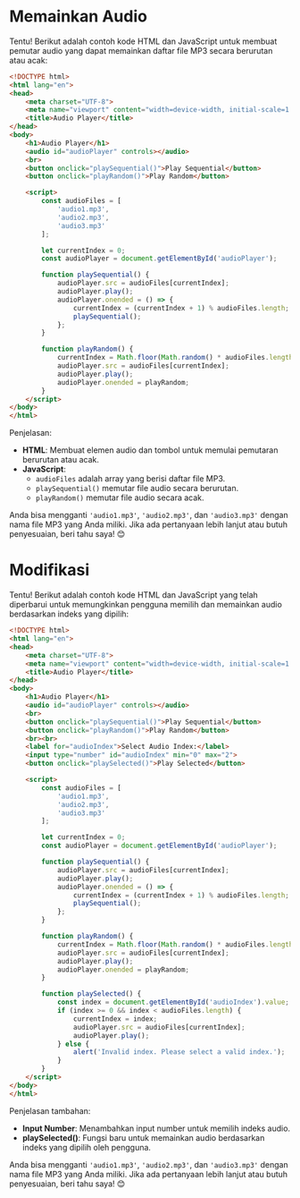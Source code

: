 # Memainkan Audio
Tentu! Berikut adalah contoh kode HTML dan JavaScript untuk membuat pemutar audio yang dapat memainkan daftar file MP3 secara berurutan atau acak:

```html
<!DOCTYPE html>
<html lang="en">
<head>
    <meta charset="UTF-8">
    <meta name="viewport" content="width=device-width, initial-scale=1.0">
    <title>Audio Player</title>
</head>
<body>
    <h1>Audio Player</h1>
    <audio id="audioPlayer" controls></audio>
    <br>
    <button onclick="playSequential()">Play Sequential</button>
    <button onclick="playRandom()">Play Random</button>

    <script>
        const audioFiles = [
            'audio1.mp3',
            'audio2.mp3',
            'audio3.mp3'
        ];

        let currentIndex = 0;
        const audioPlayer = document.getElementById('audioPlayer');

        function playSequential() {
            audioPlayer.src = audioFiles[currentIndex];
            audioPlayer.play();
            audioPlayer.onended = () => {
                currentIndex = (currentIndex + 1) % audioFiles.length;
                playSequential();
            };
        }

        function playRandom() {
            currentIndex = Math.floor(Math.random() * audioFiles.length);
            audioPlayer.src = audioFiles[currentIndex];
            audioPlayer.play();
            audioPlayer.onended = playRandom;
        }
    </script>
</body>
</html>
```

Penjelasan:
- **HTML**: Membuat elemen audio dan tombol untuk memulai pemutaran berurutan atau acak.
- **JavaScript**: 
  - `audioFiles` adalah array yang berisi daftar file MP3.
  - `playSequential()` memutar file audio secara berurutan.
  - `playRandom()` memutar file audio secara acak.

Anda bisa mengganti `'audio1.mp3'`, `'audio2.mp3'`, dan `'audio3.mp3'` dengan nama file MP3 yang Anda miliki. Jika ada pertanyaan lebih lanjut atau butuh penyesuaian, beri tahu saya! 😊

# Modifikasi
Tentu! Berikut adalah contoh kode HTML dan JavaScript yang telah diperbarui untuk memungkinkan pengguna memilih dan memainkan audio berdasarkan indeks yang dipilih:

```html
<!DOCTYPE html>
<html lang="en">
<head>
    <meta charset="UTF-8">
    <meta name="viewport" content="width=device-width, initial-scale=1.0">
    <title>Audio Player</title>
</head>
<body>
    <h1>Audio Player</h1>
    <audio id="audioPlayer" controls></audio>
    <br>
    <button onclick="playSequential()">Play Sequential</button>
    <button onclick="playRandom()">Play Random</button>
    <br><br>
    <label for="audioIndex">Select Audio Index:</label>
    <input type="number" id="audioIndex" min="0" max="2">
    <button onclick="playSelected()">Play Selected</button>

    <script>
        const audioFiles = [
            'audio1.mp3',
            'audio2.mp3',
            'audio3.mp3'
        ];

        let currentIndex = 0;
        const audioPlayer = document.getElementById('audioPlayer');

        function playSequential() {
            audioPlayer.src = audioFiles[currentIndex];
            audioPlayer.play();
            audioPlayer.onended = () => {
                currentIndex = (currentIndex + 1) % audioFiles.length;
                playSequential();
            };
        }

        function playRandom() {
            currentIndex = Math.floor(Math.random() * audioFiles.length);
            audioPlayer.src = audioFiles[currentIndex];
            audioPlayer.play();
            audioPlayer.onended = playRandom;
        }

        function playSelected() {
            const index = document.getElementById('audioIndex').value;
            if (index >= 0 && index < audioFiles.length) {
                currentIndex = index;
                audioPlayer.src = audioFiles[currentIndex];
                audioPlayer.play();
            } else {
                alert('Invalid index. Please select a valid index.');
            }
        }
    </script>
</body>
</html>
```

Penjelasan tambahan:
- **Input Number**: Menambahkan input number untuk memilih indeks audio.
- **playSelected()**: Fungsi baru untuk memainkan audio berdasarkan indeks yang dipilih oleh pengguna.

Anda bisa mengganti `'audio1.mp3'`, `'audio2.mp3'`, dan `'audio3.mp3'` dengan nama file MP3 yang Anda miliki. Jika ada pertanyaan lebih lanjut atau butuh penyesuaian, beri tahu saya! 😊

